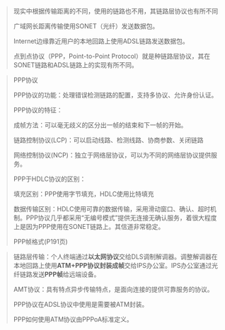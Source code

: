 > 现实中根据传输距离的不同，使用的链路也不用，其链路层协议也有所不同
>
> 广域网长距离传输使用SONET（光纤）发送数据包。
>
> Internet边缘靠近用户的本地回路上使用ADSL链路发送数据包。
>
> 点到点协议（PPP，Point-to-Point Protocol）就是种链路层协议，其在SONET链路和ADSL链路上的实现有所不同。

> PPP协议
>
> PPP协议的功能：处理错误检测链路的配置，支持多协议、允许身份认证。
>
> PPP协议的特征：
>
> 成帧方法：可以毫无歧义的区分出一帧的结束和下一帧的开始。
>
> 链路控制协议(LCP)：可以启动线路、检测线路、协商参数、关闭链路
>
> 网络控制协议(NCP)：独立于网络层协议，可以为不同的网络层协议提供服务。
>
> 
>
> PPP于HDLC协议的区别：
>
> 填充区别：PPP使用字节填充，HDLC使用比特填充
>
> 数据传输区别：HDLC使用可靠的数据传输，采用滑动窗口、确认、超时机制。PPP协议几乎都采用“无编号模式”提供无连接无确认服务，着很大程度上是因为PPP使用在SONET链路上。其信道非常稳定。
>
> 
>
> PPP帧格式(P191页)

> 链路层传输：个人终端通过**以太网协议**交给DLS调制解调器。调整解调器在本地回路上使用**ATM+PPP协议封装成帧**交给IPS办公室。IPS办公室通过光纤链路发送**PPP帧**给远端设备。
>
> 
>
> AMT协议：具有特点异步传输特点，是面向连接的提供可靠服务的协议。
>
> 
>
> PPP协议在ADSL协议中使用是需要被ATM封装。
>
> PPP如何使用ATM协议由PPPoA标准定义。
